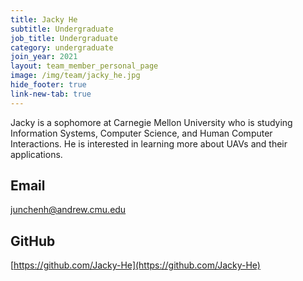 ```yaml
---
title: Jacky He
subtitle: Undergraduate
job_title: Undergraduate
category: undergraduate
join_year: 2021
layout: team_member_personal_page
image: /img/team/jacky_he.jpg
hide_footer: true
link-new-tab: true
---
```


Jacky is a sophomore at Carnegie Mellon University who is studying Information Systems, Computer Science, and Human Computer Interactions. He is interested in learning more about UAVs and their applications. 

## Email ##
junchenh@andrew.cmu.edu

## GitHub ##
[https://github.com/Jacky-He](https://github.com/Jacky-He)